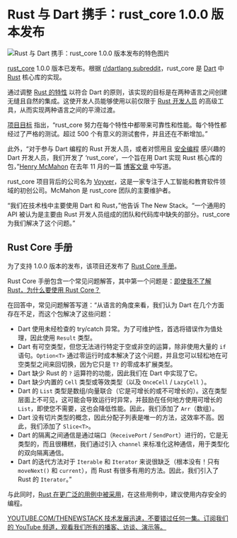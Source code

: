 # Rust 与 Dart 携手：rust_core 1.0.0 版本发布

![Rust 与 Dart 携手：rust_core 1.0.0 版本发布的特色图片](https://cdn.thenewstack.io/media/2024/07/81d81aea-getty-images-i34igy4qrje-unsplash-1024x683.jpg)

[rust_core](https://github.com/mcmah309/rust_core) 1.0.0 版本已发布。根据 [r/dartlang subreddit](https://www.reddit.com/r/dartlang/comments/1dtzhyy/rust_core_v100_released/)，rust_core 是 [Dart](https://dart.dev/) 中 [Rust](https://www.rust-lang.org/) 核心库的实现。

通过调整 [Rust 的特性](https://thenewstack.io/microsofts-1m-vote-of-confidence-in-rusts-future/) 以符合 Dart 的原则，该实现的目标是在两种语言之间创建无缝且自然的集成。这使开发人员能够使用以前仅限于 [Rust 开发人员](https://thenewstack.io/aws-gifts-java-rust-developers-with-useful-tools/) 的高级工具，从而实现两种语言之间的平滑过渡。

[项目目标](https://mcmah309.github.io/rust_core/) 指出，“rust_core 努力在每个特性中都带来可靠性和性能。每个特性都经过了严格的测试。超过 500 个有意义的测试套件，并且还在不断增加。”

此外，“对于参与 Dart 编程的 Rust 开发人员，或者对惯用且 [安全编程](https://thenewstack.io/microsoft-rust-is-the-industrys-best-chance-at-safe-systems-programming/) 感兴趣的 Dart 开发人员，我们开发了 ‘rust_core’，一个旨在用 Dart 实现 Rust 核心库的包，”[Henry McMahon](https://github.com/mcmah309) 在去年 11 月的一篇 [博客文章](https://mcmah309.github.io/#/blog) 中写道。

rust_core 项目背后的公司名为 [Voyver](https://voyver.com/)，这是一家专注于人工智能和教育软件领域的初创公司。McMahon 是 rust_core 团队的主要维护者。

“我们在技术栈中主要使用 Dart 和 Rust，”他告诉 The New Stack。“一个通用的 API 被认为是主要由 Rust 开发人员组成的团队和代码库中缺失的部分。rust_core 为我们解决了这个问题。”

## Rust Core 手册

为了支持 1.0.0 版本的发布，该项目还发布了 [Rust Core 手册](https://mcmah309.github.io/rust_core/)。

Rust Core 手册包含一个常见问题解答，其中第一个问题是：[即使我不了解 Rust，为什么要使用 Rust Core？](https://mcmah309.github.io/rust_core/introduction/FAQ.html#why-use-rust-core-even-if-i-dont-know-rust)

在回答中，常见问题解答写道：“从语言的角度来看，我们认为 Dart 在几个方面存在不足，而这个包解决了这些问题：

- Dart 使用未经检查的 try/catch 异常。为了可维护性，首选将错误作为值处理，因此使用 `Result` 类型。
- Dart 有可空类型，但您无法进行特定于空或非空的运算，除非使用大量的 `if` 语句。`Option<T>` 通过零运行时成本解决了这个问题，并且您可以轻松地在可空类型之间来回切换，因为它只是 `T?` 的零成本扩展类型。
- Dart 缺少 Rust 的 `?` 运算符的功能，因此我们在 Dart 中实现了它。
- Dart 缺少内置的 `Cell` 类型或等效类型（以及 `OnceCell` / `LazyCell` ）。
- Dart 的 `List` 类型是数组/向量联合（它是可增长的或不可增长的）。这在类型层面上不可见，这可能会导致运行时异常，并鼓励在任何地方使用可增长的 `List`，即使您不需要，这也会降低性能。因此，我们添加了 `Arr`（数组）。
- Dart 没有切片类型的概念，因此分配子列表是唯一的方法，这效率不高。因此，我们添加了 `Slice<T>`。
- Dart 的隔离之间通信是通过端口（`ReceivePort` / `SendPort`）进行的，它是无类型的，而且很糟糕，我们通过引入 `channel` 来标准化这种通信，用于类型化的双向隔离通信。
- Dart 的迭代方法对于 `Iterable` 和 `Iterator` 来说很缺乏（根本没有！只有 `moveNext()` 和 `current`），而 Rust 有很多有用的方法。因此，我们引入了 Rust 的 `Iterator`。”

与此同时，[Rust 在更广泛的用例中被采用](https://thenewstack.io/rust-on-the-rise-new-advocacy-expected-to-advance-adoption/)，在这些用例中，建议使用内存安全的编程。

[YOUTUBE.COM/THENEWSTACK 技术发展迅速，不要错过任何一集。订阅我们的 YouTube 频道，观看我们所有的播客、访谈、演示等。](https://youtube.com/thenewstack?sub_confirmation=1)